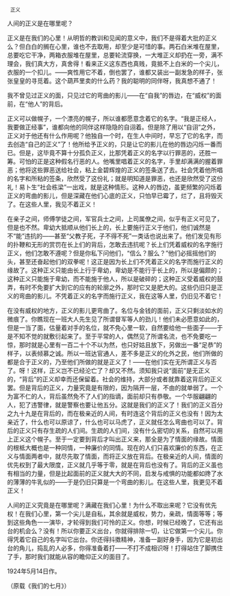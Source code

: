      正义 

   人间的正义是在哪里呢？ 

   正义是在我们的心里！从明哲的教训和见闻的意义中，我们不是得着大批的正义么？但白白的搁在心里，谁也不去取用，却至少是可惜的事。两石白米堆在屋里，总要吃它干净，两箱衣服堆在屋里，总要轮流穿换，一大堆正义却扔在一旁，满不理会，我们真大方，真舍得！看来正义这东西也真贱，竟抵不上白米的一个尖儿，衣服的一个扣儿。——爽性用它不着，倒也罢了，谁都又装出一副发急的样子，张张皇皇的寻觅着。这个葫芦里卖的什么药？我的聪明的同伴呀，我真想不通了！ 

   我不曾见过正义的面，只见过它的弯曲的影儿——在“自我”的唇边，在“威权”的面前，在“他人”的背后。 

   正义可以做幌子，一个漂亮的幌子，所以谁都愿意念着它的名字。“我是正经人，我要做正经事”，谁都向他的同伴这样隐隐的自诩着。但是除了用以“自诩”之外，正义对于他还有什么作用呢？他独自一个时，在生人中间时，早忘了它的名字，而去创造“自己的正义”了！他所给予正义的，只是让它的影儿在他的唇边闪烁一番而已。但是，这毕竟不算十分孤负正义，比那凭着正义的名字以行罪恶的，还胜一筹。可怕的正是这种假名行恶的人。他嘴里唱着正义的名字，手里却满满的握着罪恶；他将这些罪恶送给社会，粘上金碧辉煌的正义的签条送了去。社会凭着他所唱的名字和所粘的签条，欣然受了这份礼；就是明知道是罪恶，也还是欣然受了这份礼！易卜生“社会栋梁”一出戏，就是这种情形。这种人的唇边，虽更频繁的闪烁着正义的弯曲的影儿，但是深藏在他们心底的正义，只怕早已霉了，烂了，且将毁灭了。在这些人里，我见不着正义！ 

   在亲子之间，师傅学徒之间，军官兵士之间，上司属僚之间，似乎有正义可见了，但是也不然。卑幼大抵顺从他们长上的，长上要施行正义于他们，他们诚然是不“能”违抗的——甚至“父教子死，子不得不死”一类话也说出来了。他们发见有形的扑鞭和无形的赏罚在长上们的背后，怎敢去违抗呢？长上们凭着威权的名字施行正义，他们怎敢不遵呢？但是你私下问他们，“信么？服么？”他们必摇摇他们的头，甚至还奋起他们的双拳呢！这正是因为长上们不凭着正义的名字而施行正义的缘故了。这种正义只能由长上行于卑幼，卑幼是不能行于长上的，所以是偏颇的；这种正义只能施于卑幼，而不能施于他人，所以是破碎的；这种正义受着威权的鼓弄，有时不免要扩大到它的应有的轮廓之外，那时它又是肥大的。这些仍旧只是正义的弯曲的影儿。不凭着正义的名字而施行正义，我在这等人里，仍旧见不着它！ 

   在没有威权的地方，正义的影儿更弯曲了。名位与金钱的面前，正义只剩淡如水的微痕了。你瞧现在一班大人先生见了所谓督军等人的劲儿！他们未必愿意如此的，但是一当了面，估量着对手的名位，就不免心里一软，自然要给他一些面子——于是不知不觉的就敷衍起来了。至于平常的人，偶然见了所谓名流，也不免要吃一惊，那时就是心里有一百二十个不以为然，也只好姑且放下，另做出一番“足恭”的样子，以表倾慕之诚。所以一班达官通人，差不多是正义的化外之民，他们所做的都是合于正义的，乃至他们所做的就是正义了！——在他们实在无所谓正义与否了。呀！这样，正义岂不已经沦亡了？却又不然。须知我只说“面前”是无正义的，“背后”的正义却幸而还保留着。社会的维持，大部分或者就靠着这背后的正义罢。但是背后的正义，力量究竟是有限的，因为隔开一层，不由的就单弱了。一个为富不仁的人，背后虽然免不了人们的指谪，面前却只有恭敬。一个华服翩翩的人，犯了违警律，就是警察也要让他五分。这就是我们的正义了！我们的正义百分之九十九是在背后的，而在极亲近的人间，有时连这个背后的正义也没有！因为太亲近了，什么也可以原谅了，什么也可以马虎了，正义就任怎么弯曲也可以了。背后的正义只有存生疏的人们间。生疏的人们间，没有什么密切的关系，自然可以用上正义这个幌子。至于一定要到背后才叫出正义来，那全是为了情面的缘故。情面的根柢大概也是一种同情，一种廉价的同情。现在的人们只喜欢廉价的东西，在正义与情面两者中，就尽先取了情面，而将正义放在背后。在极亲近的人间，情面的优先权到了最大限度，正义就几乎等于零，就是在背后也没有了。背后的正义虽也有相当的力量，但是比起面前的正义就大大的不同，启发与戒惧的功能都如搀了水的薄薄的牛乳似的——于是仍旧只算是一个弯曲的影儿。在这些人里，我更见不着正义！ 

   人间的正义究竟是在哪里呢？满藏在我们心里！为什么不取出来呢？它没有优先权！在我们心里，第一个尖儿是自私，其余就是威权，势力，亲疏，情面等等；等到这些角色一一演毕，才轮得到我们可怜的正义。你想，时候已经晚了，它还有出台的机会么？没有！所以你要正义出台，你就得排除一切，让它做第一个尖儿。你得凭着它自己的名字叫它出台。你还得抖擞精神，准备一副好身手，因为它是初出台的角儿，捣乱的人必多，你得准备着打——不打不成相识呀！打得站住了脚携住了手，那时我们就能从容的瞻仰正义的面目了。 

   1924年5月14日作。 

   （原载《我们的七月》） 

